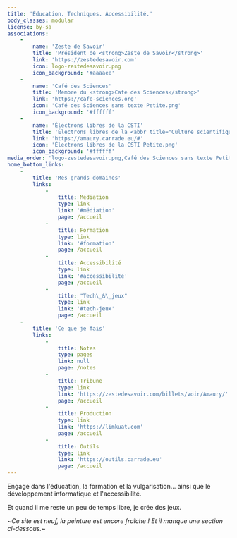 ```yaml
---
title: 'Éducation. Techniques. Accessibilité.'
body_classes: modular
license: by-sa
associations:
    -
        name: 'Zeste de Savoir'
        title: 'Président de <strong>Zeste de Savoir</strong>'
        link: 'https://zestedesavoir.com'
        icon: logo-zestedesavoir.png
        icon_background: '#aaaaee'
    -
        name: 'Café des Sciences'
        title: 'Membre du <strong>Café des Sciences</strong>'
        link: 'https://cafe-sciences.org'
        icon: 'Café des Sciences sans texte Petite.png'
        icon_background: '#ffffff'
    -
        name: 'Électrons libres de la CSTI'
        title: 'Électrons libres de la <abbr title="Culture scientifique, technique et industrielle">CSTI</abbr>'
        link: 'https://amaury.carrade.eu/#'
        icon: 'Électrons libres de la CSTI Petite.png'
        icon_background: '#ffffff'
media_order: 'logo-zestedesavoir.png,Café des Sciences sans texte Petite.png,Électrons libres de la CSTI Petite.png'
home_bottom_links:
    -
        title: 'Mes grands domaines'
        links:
            -
                title: Médiation
                type: link
                link: '#médiation'
                page: /accueil
            -
                title: Formation
                type: link
                link: '#formation'
                page: /accueil
            -
                title: Accessibilité
                type: link
                link: '#accessibilité'
                page: /accueil
            -
                title: "Tech\_&\_jeux"
                type: link
                link: '#tech-jeux'
                page: /accueil
    -
        title: 'Ce que je fais'
        links:
            -
                title: Notes
                type: pages
                link: null
                page: /notes
            -
                title: Tribune
                type: link
                link: 'https://zestedesavoir.com/billets/voir/Amaury/'
                page: /accueil
            -
                title: Production
                type: link
                link: 'https://limkuat.com'
                page: /accueil
            -
                title: Outils
                type: link
                link: 'https://outils.carrade.eu'
                page: /accueil
---
```


Engagé dans l'éducation, la formation et la vulgarisation… ainsi que le développement informatique et l'accessibilité.

Et quand il me reste un peu de temps libre, je crée des jeux.

~_Ce site est neuf, la peinture est encore fraîche ! Et il manque une section ci-dessous._~
